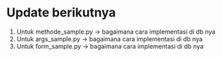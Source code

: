 # Update berikutnya
1. Untuk methode_sample.py -> bagaimana cara implementasi di db nya
2. Untuk args_sample.py -> bagaimana cara implementasi di db nya
3. Untuk form_sample.py -> bagaimana cara implementasi di db nya